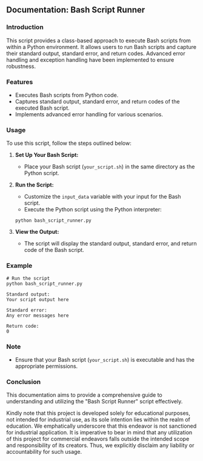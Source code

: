 ## Documentation: Bash Script Runner

### Introduction
This script provides a class-based approach to execute Bash scripts from within a Python environment. It allows users to run Bash scripts and capture their standard output, standard error, and return codes. Advanced error handling and exception handling have been implemented to ensure robustness.

### Features
- Executes Bash scripts from Python code.
- Captures standard output, standard error, and return codes of the executed Bash script.
- Implements advanced error handling for various scenarios.

### Usage
To use this script, follow the steps outlined below:

1. **Set Up Your Bash Script:**
    - Place your Bash script (`your_script.sh`) in the same directory as the Python script.

2. **Run the Script:**
    - Customize the `input_data` variable with your input for the Bash script.
    - Execute the Python script using the Python interpreter:
    ```
    python bash_script_runner.py
    ```

3. **View the Output:**
    - The script will display the standard output, standard error, and return code of the Bash script.

### Example
```
# Run the script
python bash_script_runner.py
```

```
Standard output:
Your script output here

Standard error:
Any error messages here

Return code:
0
```

### Note
- Ensure that your Bash script (`your_script.sh`) is executable and has the appropriate permissions.

### Conclusion

This documentation aims to provide a comprehensive guide to understanding and utilizing the "Bash Script Runner" script effectively. 

Kindly note that this project is developed solely for educational purposes, not intended for industrial use, as its sole intention lies within the realm of education. We emphatically underscore that this endeavor is not sanctioned for industrial application. It is imperative to bear in mind that any utilization of this project for commercial endeavors falls outside the intended scope and responsibility of its creators. Thus, we explicitly disclaim any liability or accountability for such usage.